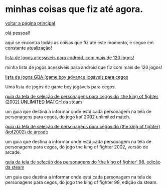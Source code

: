﻿# minhas coisas que fiz até agora.
[voltar a página principal](index)


olá pessoal!


 aqui se encontra todas as coisas que fiz até este momento, e segue em constante atualização!






[lista de jogos acessíveis para android, com mais de 120 jogos!](https://azurejoga.github.io/lista-de-jogos-atualizada-para-android-acessiveis)


minha lista de jogos acessíveis para android  que fiz com mais de 120 jogos!


[lista de jogos GBA (game boy advance jogáveis para cegos](https://azurejoga.github.io/gba)


Uma lista de jogos de game boy jogáveis para cegos.


[guia da tela de seleção de personagens para cegos do, the king of fighter (2002) UNLIMITED MATCH da steam](kof-2002-unlimited-match-guia)


um guia que destina a informar onde está cada personagem na tela de personagens para cegos, do jogo kof 2002 unlimited match.


[guia da tela de seleção de personagens para cegos do (the king of fighter) (kof2002) de arcade](kof-2002-arcade)


um guia que destina a informar onde está cada personagem na tela de personagens para cegos, do jogo the king  of fighter 2002, versão de arcade.


[guia da tela de seleção dos  personagens do 'the king of fighter' 98, edição da steam](guia-kof-98-steam)


um guia que destina a informar onde está cada personagem na tela de personagens para cegos, do jogo the king  of fighter 98,  edição da steam.